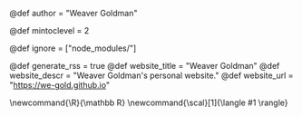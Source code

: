 <!--
Add here global page variables to use throughout your website.
-->
@def author = "Weaver Goldman"

@def mintoclevel = 2

@def ignore = ["node_modules/"]

@def generate_rss = true
@def website_title = "Weaver Goldman"
@def website_descr = "Weaver Goldman's personal website."
@def website_url   = "https://we-gold.github.io"

<!--
Add here global latex commands to use throughout your pages.
-->
\newcommand{\R}{\mathbb R}
\newcommand{\scal}[1]{\langle #1 \rangle}
